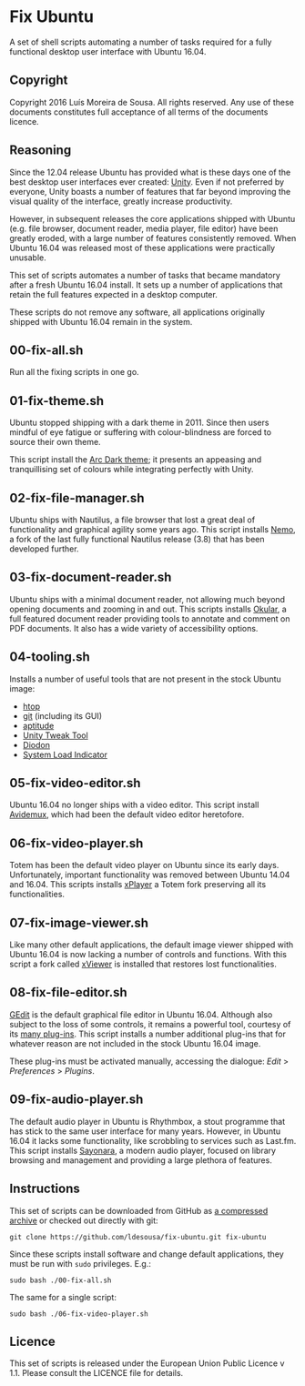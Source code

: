 Fix Ubuntu
==========

A set of shell scripts automating a number of tasks required for a fully
functional desktop user interface with Ubuntu 16.04.

Copyright
--------------------------------------------------------------------------------

Copyright 2016 Luís Moreira de Sousa. All rights reserved.
Any use of these documents constitutes full acceptance of all terms of the
documents licence.

Reasoning
---------

Since the 12.04 release Ubuntu has provided what is these days one of the best 
desktop user interfaces ever created: [Unity](http://unity.ubuntu.com/). Even 
if not preferred by everyone, Unity boasts a number of features that far beyond 
improving the visual quality of the interface, greatly increase productivity.

However, in subsequent releases the core applications shipped with Ubuntu (e.g.
file browser, document reader, media player, file editor) have been greatly
eroded, with a large number of features consistently removed. When Ubuntu 16.04
was released most of these applications were practically unusable.

This set of scripts automates a number of tasks that became mandatory after a
fresh Ubuntu 16.04 install. It sets up a number of applications that retain the
full features expected in a desktop computer.

These scripts do not remove any software, all applications originally shipped
with Ubuntu 16.04 remain in the system.

00-fix-all.sh
-------------

Run all the fixing scripts in one go.

01-fix-theme.sh
---------------

Ubuntu stopped shipping with a dark theme in 2011. Since then users mindful of
eye fatigue or suffering with colour-blindness are forced to source their own 
theme.

This script install the [Arc Dark theme](https://github.com/horst3180/Arc-theme); 
it presents an appeasing and tranquillising set of colours while integrating 
perfectly with Unity.

02-fix-file-manager.sh
----------------------

Ubuntu ships with Nautilus, a file browser that lost a great deal of
functionality and graphical agility some years ago. This script installs 
[Nemo](https://github.com/linuxmint/nemo), a fork of the last fully functional 
Nautilus release (3.8) that has been developed further.

03-fix-document-reader.sh
-------------------------

Ubuntu ships with a minimal document reader, not allowing much beyond opening
documents and zooming in and out. This scripts installs 
[Okular](https://okular.kde.org/), a full featured document reader providing 
tools to annotate and comment on PDF documents. It also has a wide variety of 
accessibility options.

04-tooling.sh
-------------

Installs a number of useful tools that are not present in the stock Ubuntu 
image: 

 - [htop](http://hisham.hm/htop/)
 - [git](https://git-scm.com/) (including its GUI)
 - [aptitude](https://wiki.debian.org/Aptitude) 
 - [Unity Tweak Tool](https://launchpad.net/unity-tweak-tool)
 - [Diodon](https://wiki.ubuntu.com/Diodon)
 - [System Load Indicator](https://launchpad.net/indicator-multiload)

05-fix-video-editor.sh
----------------------

Ubuntu 16.04 no longer ships with a video editor. This script install 
[Avidemux](http://www.avidemux.org/), which had been the default video editor 
heretofore.

06-fix-video-player.sh
----------------------

Totem has been the default video player on Ubuntu since its early days. 
Unfortunately, important functionality was removed between Ubuntu 14.04 and 
16.04. This scripts installs [xPlayer](https://github.com/linuxmint/xplayer) a 
Totem fork preserving all its functionalities.

07-fix-image-viewer.sh
----------------------

Like many other default applications, the default image viewer shipped with 
Ubuntu 16.04 is now lacking a number of controls and functions. With this 
script a fork called [xViewer](https://github.com/linuxmint/xviewer) is 
installed that restores lost functionalities.

08-fix-file-editor.sh
---------------------

[GEdit](https://wiki.gnome.org/Apps/Gedit) is the default graphical file editor 
in Ubuntu 16.04. Although also subject to the loss of some controls, it remains 
a powerful tool, courtesy of its [many plug-ins](https://wiki.gnome.org/Apps/Gedit/PluginsLists). 
This script installs a number additional plug-ins that for whatever reason are 
not included in the stock Ubuntu 16.04 image.

These plug-ins must be activated manually, accessing the dialogue: *Edit* > 
*Preferences* > *Plugins*.

09-fix-audio-player.sh
----------------------

The default audio player in Ubuntu is Rhythmbox, a stout programme that has 
stick to the same user interface for many years. However, in Ubuntu 16.04 it lacks
some functionality, like scrobbling to services such as Last.fm. This script 
installs [Sayonara](http://sayonara-player.com), a modern audio player, 
focused on library browsing and management and providing a large plethora of 
features.

Instructions
------------

This set of scripts can be downloaded from GitHub as 
[a compressed archive](https://github.com/ldesousa/fix-ubuntu/archive/master.zip) 
or checked out directly with git:

`git clone https://github.com/ldesousa/fix-ubuntu.git fix-ubuntu`

Since these scripts install software and change default applications, they must 
be run with `sudo` privileges. E.g.:

`sudo bash ./00-fix-all.sh`

The same for a single script:

`sudo bash ./06-fix-video-player.sh`

Licence
-------

This set of scripts is released under the European Union Public Licence v 1.1.
Please consult the LICENCE file for details.
